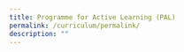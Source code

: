 ```yaml
---
title: Programme for Active Learning (PAL)
permalink: /curriculum/permalink/
description: ""
---
```

